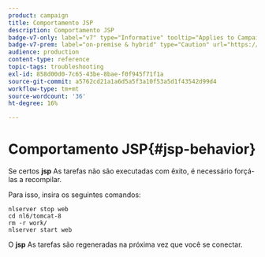 ```yaml
---
product: campaign
title: Comportamento JSP
description: Comportamento JSP
badge-v7-only: label="v7" type="Informative" tooltip="Applies to Campaign Classic v7 only"
badge-v7-prem: label="on-premise & hybrid" type="Caution" url="https://experienceleague.adobe.com/docs/campaign-classic/using/installing-campaign-classic/architecture-and-hosting-models/hosting-models-lp/hosting-models.html?lang=en" tooltip="Applies to on-premise and hybrid deployments only"
audience: production
content-type: reference
topic-tags: troubleshooting
exl-id: 858d00d0-7c65-43be-8bae-f0f945f71f1a
source-git-commit: a5762cd21a1a6d5a5f3a10f53a5d1f43542d99d4
workflow-type: tm+mt
source-wordcount: '36'
ht-degree: 16%

---
```


# Comportamento JSP{#jsp-behavior}



Se certos **jsp** As tarefas não são executadas com êxito, é necessário forçá-las a recompilar.

Para isso, insira os seguintes comandos:

```
nlserver stop web
cd nl6/tomcat-8
rm -r work/
nlserver start web
```

O **jsp** As tarefas são regeneradas na próxima vez que você se conectar.
